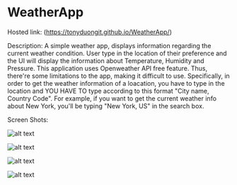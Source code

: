 # WeatherApp

Hosted link: (https://tonyduongit.github.io/WeatherApp/)

Description:
A simple weather app, displays information regarding the current weather condition.
User type in the location of their preference and the UI will display the information about Temperature, Humidity and Pressure.
This application uses Openweather API free feature. Thus, there're some limitations to the app, making it difficult to use. 
Specifically, in order to get the weather information of a loacation, you have to type in the location and YOU HAVE TO type according to this format "City name, Country Code".
For example, if you want to get the current weather info about New York, you'll be typing "New York, US" in the search box. 

Screen Shots:

![alt text](https://user-images.githubusercontent.com/37773202/76440696-d2504c00-63f0-11ea-8b29-2083beddeab1.PNG)

![alt text](https://user-images.githubusercontent.com/37773202/76440912-2824f400-63f1-11ea-9096-0ee40b09b815.PNG)

![alt text](https://user-images.githubusercontent.com/37773202/76441008-5571a200-63f1-11ea-9cd6-31f33697219e.PNG)

![alt text](https://user-images.githubusercontent.com/37773202/76441761-87373880-63f2-11ea-9501-1fcee036efce.PNG)

